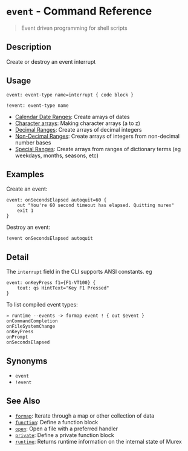 # `event` - Command Reference

> Event driven programming for shell scripts

## Description

Create or destroy an event interrupt

## Usage

    event: event-type name=interrupt { code block }
    
    !event: event-type name
    
* [Calendar Date Ranges](../mkarray/date.md):
  Create arrays of dates
* [Character arrays](../mkarray/character.md):
  Making character arrays (a to z)
* [Decimal Ranges](../mkarray/decimal.md):
  Create arrays of decimal integers
* [Non-Decimal Ranges](../mkarray/non-decimal.md):
  Create arrays of integers from non-decimal number bases
* [Special Ranges](../mkarray/special.md):
  Create arrays from ranges of dictionary terms (eg weekdays, months, seasons, etc)

## Examples

Create an event:

    event: onSecondsElapsed autoquit=60 {
        out "You're 60 second timeout has elapsed. Quitting murex"
        exit 1
    }
    
Destroy an event:

    !event onSecondsElapsed autoquit

## Detail

The `interrupt` field in the CLI supports ANSI constants. eg

    event: onKeyPress f1={F1-VT100} {
        tout: qs HintText="Key F1 Pressed"
    }
    
To list compiled event types:

    » runtime --events -> formap event ! { out $event }
    onCommandCompletion
    onFileSystemChange
    onKeyPress
    onPrompt
    onSecondsElapsed

## Synonyms

* `event`
* `!event`


## See Also

* [`formap`](../commands/formap.md):
  Iterate through a map or other collection of data
* [`function`](../commands/function.md):
  Define a function block
* [`open`](../commands/open.md):
  Open a file with a preferred handler
* [`private`](../commands/private.md):
  Define a private function block
* [`runtime`](../commands/runtime.md):
  Returns runtime information on the internal state of Murex